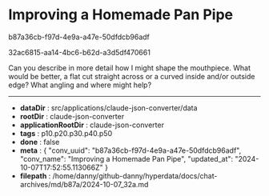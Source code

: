 # Improving a Homemade Pan Pipe

b87a36cb-f97d-4e9a-a47e-50dfdcb96adf

32ac6815-aa14-4bc6-b62d-a3d5df470661

Can you describe in more detail how I might shape the mouthpiece. What would be better, a flat cut straight across or a curved inside and/or outside edge? What angling and where might help?

---

* **dataDir** : src/applications/claude-json-converter/data
* **rootDir** : claude-json-converter
* **applicationRootDir** : claude-json-converter
* **tags** : p10.p20.p30.p40.p50
* **done** : false
* **meta** : {
  "conv_uuid": "b87a36cb-f97d-4e9a-a47e-50dfdcb96adf",
  "conv_name": "Improving a Homemade Pan Pipe",
  "updated_at": "2024-10-07T17:52:55.113066Z"
}
* **filepath** : /home/danny/github-danny/hyperdata/docs/chat-archives/md/b87a/2024-10-07_32a.md